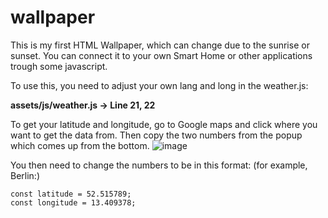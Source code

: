 # wallpaper
This is my first HTML Wallpaper, which can change due to the sunrise or sunset. You can connect it to your own Smart Home or other applications trough some javascript.


To use this, you need to adjust your own lang and long in the weather.js:

**assets/js/weather.js -> Line 21, 22**

To get your latitude and longitude, go to Google maps and click where you want to get the data from.
Then copy the two numbers from the popup which comes up from the bottom.
![image](https://user-images.githubusercontent.com/71146533/218697846-c1c929ef-5882-436c-a481-eaf3cade6087.png)

You then need to change the numbers to be in this format:
(for example, Berlin:)

    const latitude = 52.515789;
    const longitude = 13.409378;
    
